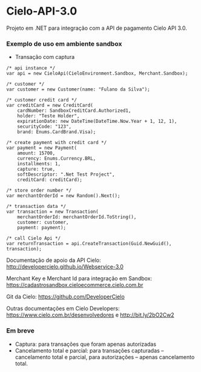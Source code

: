 # Cielo-API-3.0

Projeto em .NET para integração com a API de pagamento Cielo API 3.0.

### Exemplo de uso em ambiente sandbox
- Transação com captura
```
/* api instance */
var api = new CieloApi(CieloEnvironment.Sandbox, Merchant.Sandbox);

/* customer */
var customer = new Customer(name: "Fulano da Silva");

/* customer credit card */
var creditCard = new CreditCard(
    cardNumber: SandboxCreditCard.Authorized1, 
    holder: "Teste Holder", 
    expirationDate: new DateTime(DateTime.Now.Year + 1, 12, 1), 
    securityCode: "123", 
    brand: Enums.CardBrand.Visa);

/* create payment with credit card */
var payment = new Payment(
    amount: 15700, 
    currency: Enums.Currency.BRL, 
    installments: 1, 
    capture: true, 
    softDescriptor: ".Net Test Project", 
    creditCard: creditCard);

/* store order number */
var merchantOrderId = new Random().Next();

/* transaction data */
var transaction = new Transaction(
    merchantOrderId: merchantOrderId.ToString(), 
    customer: customer, 
    payment: payment);

/* call Cielo Api */
var returnTransaction = api.CreateTransaction(Guid.NewGuid(), transaction);
```

Documentação de apoio da API Cielo: 
http://developercielo.github.io/Webservice-3.0

Merchant Key e Merchant Id para integração em Sandbox: 
https://cadastrosandbox.cieloecommerce.cielo.com.br

Git da Cielo: 
https://github.com/DeveloperCielo

Outras documentações em Cielo Developers:
https://www.cielo.com.br/desenvolvedores e http://bit.ly/2bO2Cw2

### Em breve

- Captura: para transações que foram apenas autorizadas
- Cancelamento total e parcial: para transações capturadas – cancelamento total e parcial, para autorizações – apenas cancelamento total.
